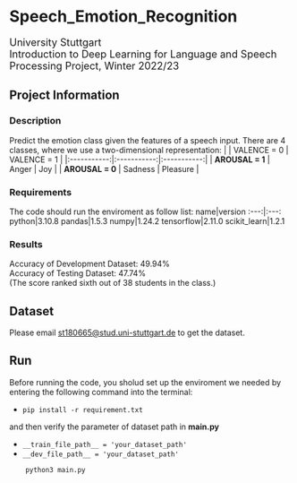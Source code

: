 # Speech_Emotion_Recognition

<font size=4>University Stuttgart</font>\
<font size=4>Introduction to Deep Learning for Language and Speech Processing Project, Winter 2022/23</font>

## Project Information

### Description

Predict the emotion class given the features of a speech input. There are 4 classes, where we use a two-dimensional representation:
|             | VALENCE = 0 | VALENCE = 1 |
|:-----------:|:-----------:|:-----------:|
| **AROUSAL = 1** |    Anger    |     Joy     |
| **AROUSAL = 0** |   Sadness   |   Pleasure  |

### Requirements

The code should run the enviroment as follow list:
  name|version
  :---:|:---:
  python|3.10.8
  pandas|1.5.3
  numpy|1.24.2
  tensorflow|2.11.0
  scikit_learn|1.2.1

### Results

Accuracy of Development Dataset: 49.94%\
Accuracy of Testing Dataset: 47.74%\
(The score ranked sixth out of 38 students in the class.)

## Dataset

Please email st180665@stud.uni-stuttgart.de to get the dataset.

## Run

Before running the code, you sholud set up the enviroment we needed by entering the following command into the terminal: 
  * `pip install -r requirement.txt`  
  
and then verify the parameter of dataset path in __main.py__  
  * `__train_file_path__ = 'your_dataset_path'`
  * `__dev_file_path__ = 'your_dataset_path'`

```
    python3 main.py
```


